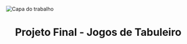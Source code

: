 ![Capa do trabalho](https://drive.google.com/uc?export=view&id=1_PhZMGcAs2R6s_T4WgkMGSW1sxboMeWe)
<h1 align="center"> Projeto Final - Jogos de Tabuleiro </h1>

